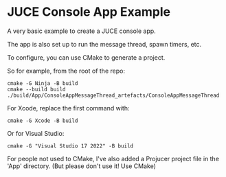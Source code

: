 # JUCE Console App Example
A very basic example to create a JUCE console app.

The app is also set up to run the message thread, spawn timers, etc.

To configure, you can use CMake to generate a project.

So for example, from the root of the repo:
```
cmake -G Ninja -B build
cmake --build build
./build/App/ConsoleAppMessageThread_artefacts/ConsoleAppMessageThread
```

For Xcode, replace the first command with:
```
cmake -G Xcode -B build
```

Or for Visual Studio:
```
cmake -G "Visual Studio 17 2022" -B build
```

For people not used to CMake, I've also added a Projucer project file in the 'App' directory.
(But please don't use it! Use CMake)
